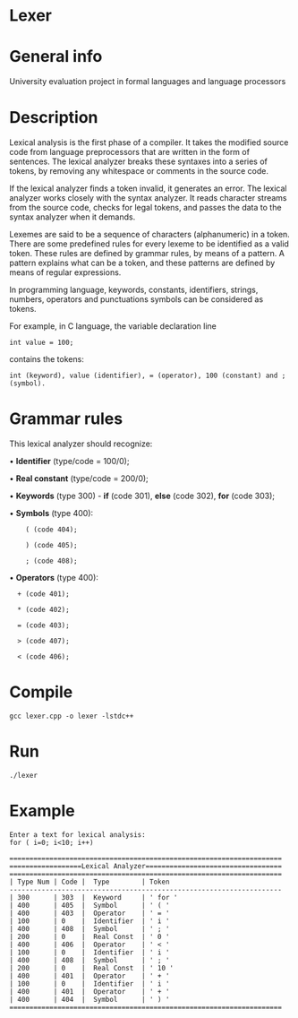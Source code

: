 # Lexer

# General info

University evaluation project in formal languages and language processors

# Description

Lexical analysis is the first phase of a compiler. It takes the modified source code from language preprocessors that are written in the form of sentences. The lexical analyzer breaks these syntaxes into a series of tokens, by removing any whitespace or comments in the source code.

If the lexical analyzer finds a token invalid, it generates an error. The lexical analyzer works closely with the syntax analyzer. It reads character streams from the source code, checks for legal tokens, and passes the data to the syntax analyzer when it demands.

Lexemes are said to be a sequence of characters (alphanumeric) in a token. There are some predefined rules for every lexeme to be identified as a valid token. These rules are defined by grammar rules, by means of a pattern. A pattern explains what can be a token, and these patterns are defined by means of regular expressions.

In programming language, keywords, constants, identifiers, strings, numbers, operators and punctuations symbols can be considered as tokens.

For example, in C language, the variable declaration line

```
int value = 100;
```

contains the tokens:

```
int (keyword), value (identifier), = (operator), 100 (constant) and ; (symbol).
```

# Grammar rules

This lexical analyzer should recognize:

• **Identifier** (type/code = 100/0);

• **Real constant** (type/code = 200/0);

• **Keywords** (type 300) - **if** (code 301), **else** (code 302), **for** (code 303);

• **Symbols** (type 400): 

        ( (code 404);
        
        ) (code 405); 
        
        ; (code 408);

• **Operators** (type 400):

      + (code 401); 
      
      * (code 402); 
      
      = (code 403); 
      
      > (code 407); 
      
      < (code 406);
      
      
 # Compile
 
```
gcc lexer.cpp -o lexer -lstdc++
```
 
 # Run
 
 ```
./lexer
 ```
 
 # Example 

```
Enter a text for lexical analysis: 
for ( i=0; i<10; i++)                 

====================================================================
==================Lexical Analyzer==================================
====================================================================
| Type Num | Code |  Type        | Token                         
--------------------------------------------------------------------
| 300      | 303  |  Keyword     | ' for ' 
| 400      | 405  |  Symbol      | ' ( ' 
| 400      | 403  |  Operator    | ' = ' 
| 100      | 0    |  Identifier  | ' i ' 
| 400      | 408  |  Symbol      | ' ; ' 
| 200      | 0    |  Real Const  | ' 0 ' 
| 400      | 406  |  Operator    | ' < ' 
| 100      | 0    |  Identifier  | ' i ' 
| 400      | 408  |  Symbol      | ' ; ' 
| 200      | 0    |  Real Const  | ' 10 ' 
| 400      | 401  |  Operator    | ' + ' 
| 100      | 0    |  Identifier  | ' i ' 
| 400      | 401  |  Operator    | ' + ' 
| 400      | 404  |  Symbol      | ' ) ' 
====================================================================
```
 
